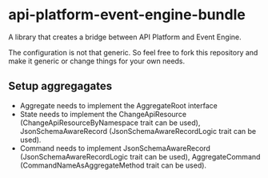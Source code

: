 # api-platform-event-engine-bundle
A library that creates a bridge between API Platform and Event Engine.

The configuration is not that generic. So feel free to fork this repository and make it generic or change things for your own needs.

## Setup aggregagates

- Aggregate needs to implement the AggregateRoot interface
- State needs to implement the ChangeApiResource (ChangeApiResourceByNamespace trait can be used), JsonSchemaAwareRecord (JsonSchemaAwareRecordLogic trait can be used).
- Command needs to implement JsonSchemaAwareRecord (JsonSchemaAwareRecordLogic trait can be used), AggregateCommand (CommandNameAsAggregateMethod trait can be used).
 

